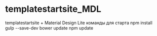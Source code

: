 # templatestartsite_MDL
templatestartsite  + Material Design Lite
команды для старта 
npm install gulp --save-dev
bower update 
npm update
